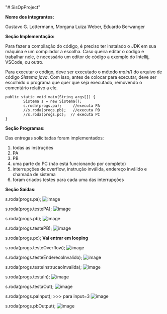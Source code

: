 "# SisOpProject" 

**Nome dos integrantes:**

Gustavo G. Lottermann, Morgana Luiza Weber, Eduardo Berwanger


**Seção Implementação:**

Para fazer a compilação do código, é preciso ter instalado o JDK em sua máquina e um compilador a escolha. 
Caso queira editar o código e trabalhar nele, é necessário um editor de código a exemplo do Intellij, VSCode,
ou outro.

Para executar o código, deve ser executado o método _main()_ do arquivo de código _Sistema.java_.
Com isso, antes de colocar para executar, deve ser escolhido o programa que quer que seja executado, removendo o comentário relativo a ele.

````
public static void main(String args[]) {
		Sistema s = new Sistema();
		s.roda(progs.pa);     //executa PA
		//s.roda(progs.pb);   //executa PB
		//s.roda(progs.pc);  // executa PC
}
````

**Seção Programas:**

Das entregas solicitadas foram implementados:
1. todas as instruções 
2. PA
3. PB
4. uma parte do PC (não está funcionando por completo)
5. interrupções de overflow, instrução inválida, endereço inválido e chamada de sistema 
6. foram criados testes para cada uma das interrupções 

**Seção Saídas:**

s.roda(progs.pa);
![image](https://user-images.githubusercontent.com/50406261/160927346-a186337b-dbc9-4526-80e7-963d977ace76.png)

s.roda(progs.testePA);
![image](https://user-images.githubusercontent.com/50406261/160927504-4ff29e19-f963-47b2-b19f-b31aafb088c2.png)


s.roda(progs.pb);
![image](https://user-images.githubusercontent.com/50406261/160927667-681d5f7d-4b54-4a9f-bf49-56c1b2d35da9.png)

s.roda(progs.testePB);
![image](https://user-images.githubusercontent.com/50406261/160927769-7e6c38cd-e29b-4aab-b5f6-f728c912315e.png)

s.roda(progs.pc);
**Vai entrar em looping**

s.roda(progs.testeOverflow);
![image](https://user-images.githubusercontent.com/50406261/160928435-61e4a7e9-a67d-4934-ab12-e690b6d34298.png)

s.roda(progs.testeEnderecoInvalido);
![image](https://user-images.githubusercontent.com/50406261/160928529-d8db2f7f-b4e2-4e9e-ba24-bfc69b5773be.png)

s.roda(progs.testeInstrucaoInvalida);
![image](https://user-images.githubusercontent.com/50406261/160928642-43f1366e-bca7-4c44-a7cd-5f8714acbfcc.png)

s.roda(progs.testaIn);
![image](https://user-images.githubusercontent.com/50406261/160928839-ed1da981-125f-4a51-a9e9-d797e34eed0f.png)

s.roda(progs.testaOut);
![image](https://user-images.githubusercontent.com/50406261/160930160-6f8a184f-0f0d-49aa-82f9-17ad87cf9ae4.png)

s.roda(progs.paInput); >>> para input=3
![image](https://user-images.githubusercontent.com/50406261/160930370-c224b8fc-45ba-4191-831a-333388335e16.png)

s.roda(progs.pbOutput);
![image](https://user-images.githubusercontent.com/50406261/160930545-fce0b229-ffd3-4774-9736-1051bd2ec8bb.png)
